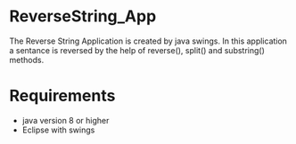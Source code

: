 # ReverseString_App
The Reverse String Application is created by java swings.
In this application a sentance is reversed by the help of reverse(), split() and substring() methods.


# Requirements
* java version 8 or higher
* Eclipse with swings
